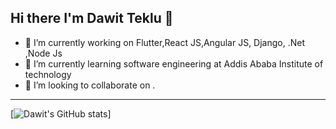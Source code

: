 ## Hi there  I'm Dawit Teklu 👋
- 🔭 I’m currently working on Flutter,React JS,Angular JS, Django, .Net ,Node Js 
- 🌱 I’m currently learning software engineering at Addis Ababa Institute of technology 
- 👯 I’m looking to collaborate on .

---


[![Dawit's GitHub stats](https://github-readme-stats.vercel.app/api?username=dawit2119)]
